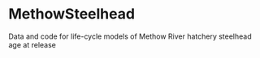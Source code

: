 # MethowSteelhead
Data and code for life-cycle models of Methow River hatchery steelhead age at release
